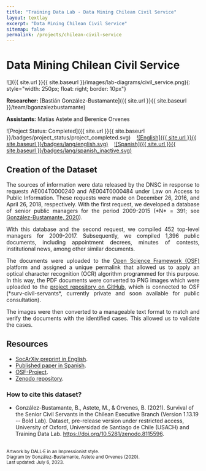 ```yaml
---
title: "Training Data Lab - Data Mining Chilean Civil Service"
layout: textlay
excerpt: "Data Mining Chilean Civil Service"
sitemap: false
permalink: /projects/chilean-civil-service
---
```


# Data Mining Chilean Civil Service

![]({{ site.url }}{{ site.baseurl }}/images/lab-diagrams/civil_service.png){: style="width: 250px; float: right; border: 10px"}

**Researcher:** [Bastián González-Bustamante]({{ site.url }}{{ site.baseurl }}/team/bgonzalezbustamante)

**Assistants:** Matías Astete and Berenice Orvenes

![Project Status: Completed]({{ site.url }}{{ site.baseurl }}/badges/project_status/project_completed.svg) &nbsp;&nbsp; [![English]({{ site.url }}{{ site.baseurl }}/badges/lang/english.svg)](https://training-datalab.com/projects/chilean-civil-service) &nbsp;&nbsp; [![Spanish]({{ site.url }}{{ site.baseurl }}/badges/lang/spanish_inactive.svg)](https://training-datalab.com/projects/chilean-civil-service-spanish)

## Creation of the Dataset

<p align="justify">The sources of information were data released by the DNSC in response to requests AE004T0000240 and AE004T0000484 under Law on Access to Public Information. These requests were made on December 26, 2016, and April 26, 2018, respectively. With the first request, we developed a database of senior public managers for the period 2009-2015 (*N* = 391; see <a href="https://doi.org/10.1111/blar.13044" target="_blank">González-Bustamante, 2020</a>).</p>

<p align="justify">With this database and the second request, we compiled 452 top-level managers for 2009-2017. Subsequently, we compiled 1,396 public documents, including appointment decrees, minutes of contests, institutional news, among other similar documents.</p> <!-- These documents were digitalised with data mining algorithms and reviewed exhaustively with semi-automated procedures.-->

<p align="justify">The documents were uploaded to the <a href="https://doi.org/10.17605/OSF.IO/WBF6M" target="_blank">Open Science Framework (OSF)</a> platform and assigned a unique permalink that allowed us to apply an optical character recognition (OCR) algorithm programmed for this purpose. In this way, the PDF documents were converted to PNG images which were uploaded to the <a href="https://github.com/bgonzalezbustamante" target="_blank">project repository on GitHub</a>, which is connected to OSF (*surv-civil-servants*, currently private and soon available for public consultation).</p>

<p align="justify">The images were then converted to a manageable text format to match and verify the documents with the identified cases. This allowed us to validate the cases.</p>

## Resources

- <a href="https://doi.org/10.31235/osf.io/vshcz" target="_blank">SocArXiv preprint in English</a>.
- <a href="https://doi.org/10.22370/rgp.2020.9.2.2920" target="_blank">Published paper in Spanish</a>.
- <a href="https://doi.org/10.17605/OSF.IO/WBF6M" target="_blank">OSF-Project</a>.
- <a href="https://doi.org/10.5281/zenodo.8115596" target="_blank">Zenodo repository</a>.

### How to cite this dataset?

- González-Bustamante, B., Astete, M., & Orvenes, B. (2021). Survival of the Senior Civil Servants in the Chilean Executive Branch (Version 1.13.19 -- Bold Lab). Dataset, pre-release version under restricted access, University of Oxford, Universidad de Santiago de Chile (USACH) and Training Data Lab. <a href="https://doi.org/10.5281/zenodo.8115596" target="_blank">https://doi.org/10.5281/zenodo.8115596</a>.

<br />
<small>Artwork by DALL·E in an Impressionist style.</small><br />
<small>Diagram by González-Bustamante, Astete and Orvenes (2020).</small><br />
<small>Last updated: July 6, 2023.</small>
